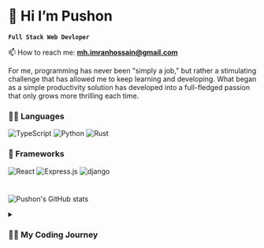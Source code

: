 # 👋 Hi I’m Pushon
**`Full Stack Web Devloper`**

📫 How to reach me: **mh.imranhossain@gmail.com**

For me, programming has never been "simply a job," but rather a stimulating challenge that has allowed me to keep learning and developing. What began as a simple productivity solution has developed into a full-fledged passion that only grows more thrilling each time.

<h3>👨‍💻 Languages</h3>

<p>
    <img alt="TypeScript" src="https://img.shields.io/badge/TypeScript-007ACC?style=for-the-badge&logo=typescript&logoColor=white">
    <img alt="Python" src="https://img.shields.io/badge/Python-3776AB?style=for-the-badge&logo=python&logoColor=white">
    <img alt="Rust" src="https://img.shields.io/badge/Rust-000000?style=for-the-badge&logo=rust&logoColor=white">

</p>

  <h3>🧰 Frameworks</h3>

<p>
  <img alt="React" src="https://img.shields.io/badge/React-20232A?style=for-the-badge&logo=react&logoColor=61DAFB">
  <img alt="Express.js" src="https://img.shields.io/badge/Express.js-404D59?style=for-the-badge">
  <img alt="django" src="https://img.shields.io/badge/Django-092E20?style=for-the-badge&logo=django&logoColor=white">
</p>

</details>

#

![Pushon's GitHub stats](https://github-readme-stats.vercel.app/api?username=push-on&show_icons=true&theme=radical)

<details> <summary><h3>👨‍💻 My Coding Journey</h3></summary>
   I started my coding journey as a naive computer science student with a passion to learn everything I could about this programming world - code, linux, theory. And all the while, teaching myself game development with a dream to build my own game, but that soon got overshadowed by my desire to excel in Rust. A desire that landed me a full-stack software engineering job upon graduation.

### ✨ Interests
- 🦀 **Rust** - (crab) still in early stages
- 🐍 **Python** - Django
- 🪲 Searching for **bugs** projects
- 🐵 **Blender** - 3D modeling, Sculpting, Motion Graphics
- 🎮 **Game** - animation & design

### ☑️ Status
- 🌱 I’m currently learning  **React & Nodejs**
- 🪬 my Personality type is **INTP-T**
